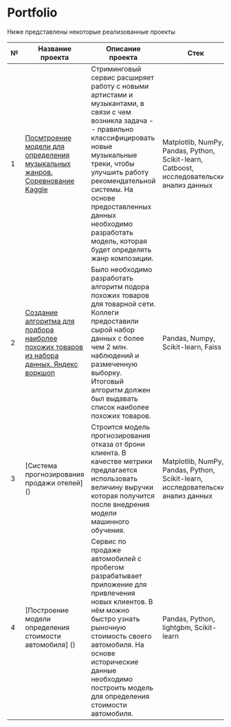 # Portfolio

Ниже представлены некоторые реализованные проекты

| № | Название проекта | Описание проекта | Стек |
| - | ---------------- | ---------------- | ---- |
| 1 | [Посмтроение модели для определения музыкальных жанров. Соревнование Kaggle](https://github.com/iashorokhov/portfolio/tree/master/ML-model-predicting-music-genre-Kaggle--main) | Стриминговый сервис расширяет работу с новыми артистами и музыкантами, в связи с чем возникла задача -- правильно классифицировать новые музыкальные треки, чтобы улучшить работу рекомендательной системы. На основе предоставленных данных необходимо разработать модель, которая будет определять жанр композиции. | Matplotlib, NumPy, Pandas, Python, Scikit-learn, Catboost, исследовательский анализ данных |
| 2 | [Создание алгоритма для подбора наиболее похожих товаров из набора данных. Яндекс воркшоп](https://github.com/iashorokhov/portfolio/tree/master/Items-matching-algorithm-Workshop--main) | Было необходимо разработать алгоритм подора похожих товаров для товарной сети. Коллеги предоставили сырой набор данных с более чем 2 млн. наблюдений и размеченную выборку. Итоговый алгоритм должен был выдавать список наиболее похожих товаров. | Pandas, Numpy, Scikit-learn, Faiss |
| 3 | [Система прогнозирования продажи отелей] () | Строится модель прогнозирования отказа от брони клиента. В качестве метрики предлагается использовать величину выручки которая получится после внедрения модели машинного обучения. | Matplotlib, NumPy, Pandas, Python, Scikit-learn, исследовательский анализ данных |
| 4 | [Построение модели определения стоимости автомобиля] () | Сервис по продаже автомобилей с пробегом  разрабатывает приложение для привлечения новых клиентов. В нём можно быстро узнать рыночную стоимость своего автомобиля. На основе исторические данные необходимо построить модель для определения стоимости автомобиля. | Pandas, Python, lightgbm, Scikit-learn |

